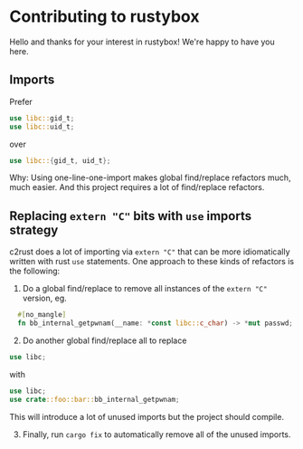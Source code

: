 # Contributing to rustybox

Hello and thanks for your interest in rustybox! We're happy to have you here.

## Imports

Prefer

```rust
use libc::gid_t;
use libc::uid_t;
```

over

```rust
use libc::{gid_t, uid_t};
```

Why: Using one-line-one-import makes global find/replace refactors much, much easier. And this project requires a lot of find/replace refactors.

## Replacing `extern "C"` bits with `use` imports strategy

c2rust does a lot of importing via `extern "C"` that can be more idiomatically written with rust `use` statements. One approach to these kinds of refactors is the following:

1. Do a global find/replace to remove all instances of the `extern "C"` version, eg.

```rust
  #[no_mangle]
  fn bb_internal_getpwnam(__name: *const libc::c_char) -> *mut passwd;
```

2. Do another global find/replace all to replace

```rust
use libc;
```

with

```rust
use libc;
use crate::foo::bar::bb_internal_getpwnam;
```

This will introduce a lot of unused imports but the project should compile.

3. Finally, run `cargo fix` to automatically remove all of the unused imports.
